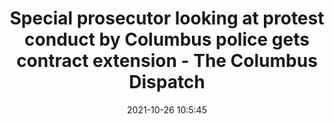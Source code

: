 ---
"title": "Special prosecutor looking at protest conduct by Columbus police gets contract extension - The Columbus Dispatch"
"date": "2021-10-26 10:5:45"
"feed_name": "GOOGLENEWSCONSTRUCTION"
"feed_website": "https://news.google.com/search?q=construction%2Bincident&hl=en-US&gl=US&ceid=US:en"
"feed_rss": "https://news.google.com/rss/search?q=construction%2Bincident&hl=en-US&gl=US&ceid=US:en"
"link": "https://www.dispatch.com/story/news/2021/10/26/columbus-extends-contract-police-probe-prosecutor-kathleen-garber/6105050001/"
"source": "{'href': 'https://www.dispatch.com', 'title': 'The Columbus Dispatch'}"
"file": "_posts/2021-1-1-eccbfc37c9b1e14ccd68511f68897ac32fa48636.md"
"accident": "0"
"drilling": "0"
"dead": "0"
"injured": "0"
"arrested": "0"
"place": "unknown place"
"where": "unknown site"
"causes": "unknown"
"place_uri": "unknown place"
---